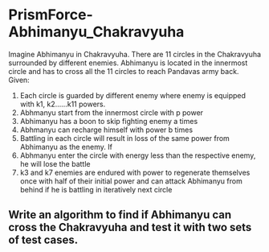 # PrismForce-Abhimanyu_Chakravyuha

Imagine Abhimanyu in Chakravyuha. There are 11 circles in the Chakravyuha surrounded by
different enemies. Abhimanyu is located in the innermost circle and has to cross all the 11
circles to reach Pandavas army back.
Given:
1. Each circle is guarded by different enemy where enemy is equipped with k1, k2……k11
powers.
2. Abhmanyu start from the innermost circle with p power
3. Abhimanyu has a boon to skip fighting enemy a times
4. Abhmanyu can recharge himself with power b times
5. Battling in each circle will result in loss of the same power from Abhimanyu as the enemy. If
6. Abhmanyu enter the circle with energy less than the respective enemy, he will lose the battle
7. k3 and k7 enemies are endured with power to regenerate themselves once with half of their
initial power and can attack Abhimanyu from behind if he is battling in iteratively next circle

## Write an algorithm to find if Abhimanyu can cross the Chakravyuha and test it with two sets of test cases.
